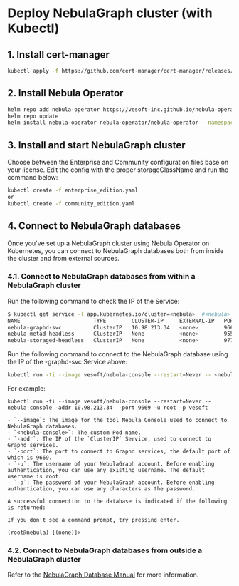 # Deploy NebulaGraph cluster (with Kubectl)

## 1. Install cert-manager

```bash
kubectl apply -f https://github.com/cert-manager/cert-manager/releases/download/v1.9.1/cert-manager.yaml
```

## 2. Install Nebula Operator

```bash
helm repo add nebula-operator https://vesoft-inc.github.io/nebula-operator/charts
helm repo update
helm install nebula-operator nebula-operator/nebula-operator --namespace=<namespace_name> --version=${chart_version}
```

## 3. Install and start NebulaGraph cluster

Choose between the Enterprise and Community configuration files base on your license. Edit the config with the proper storageClassName and run the command below:
```bash
kubectl create -f enterprise_edition.yaml
or
kubectl create -f community_edition.yaml
```

## 4. Connect to NebulaGraph databases

Once you've set up a NebulaGraph cluster using Nebula Operator on Kubernetes, you can connect to NebulaGraph databases both from inside the cluster and from external sources.

### 4.1. Connect to NebulaGraph databases from within a NebulaGraph cluster
Run the following command to check the IP of the Service:
```bash
$ kubectl get service -l app.kubernetes.io/cluster=<nebula>  #<nebula> is a variable value. Replace it with the desired name.
NAME                       TYPE        CLUSTER-IP     EXTERNAL-IP   PORT(S)                                          AGE
nebula-graphd-svc          ClusterIP   10.98.213.34   <none>        9669/TCP,19669/TCP,19670/TCP                     23h
nebula-metad-headless      ClusterIP   None           <none>        9559/TCP,19559/TCP,19560/TCP                     23h
nebula-storaged-headless   ClusterIP   None           <none>        9779/TCP,19779/TCP,19780/TCP,9778/TCP
```
Run the following command to connect to the NebulaGraph database using the IP of the <cluster-name>-graphd-svc Service above:
```bash
kubectl run -ti --image vesoft/nebula-console --restart=Never -- <nebula_console_name> -addr <cluster_ip>  -port <service_port> -u <username> -p <password>
```
For example:
```
kubectl run -ti --image vesoft/nebula-console --restart=Never -- nebula-console -addr 10.98.213.34  -port 9669 -u root -p vesoft

- `--image`: The image for the tool Nebula Console used to connect to NebulaGraph databases.
- `<nebula-console>`: The custom Pod name.
- `-addr`: The IP of the `ClusterIP` Service, used to connect to Graphd services.
- `-port`: The port to connect to Graphd services, the default port of which is 9669.
- `-u`: The username of your NebulaGraph account. Before enabling authentication, you can use any existing username. The default username is root.
- `-p`: The password of your NebulaGraph account. Before enabling authentication, you can use any characters as the password.

A successful connection to the database is indicated if the following is returned:

If you don't see a command prompt, try pressing enter.

(root@nebula) [(none)]>
```

### 4.2. Connect to NebulaGraph databases from outside a NebulaGraph cluster
Refer to the [NebulaGraph Database Manual](https://docs.nebula-graph.io/3.1.3/nebula-operator/4.connect-to-nebula-graph-service/) for more information.
